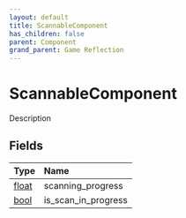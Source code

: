 ```yaml
---
layout: default
title: ScannableComponent
has_children: false
parent: Component
grand_parent: Game Reflection
---
```

# ScannableComponent
Description 

## Fields

| Type | Name |
|:-------------|:--------------|
| [float](/docs/game-reflection/components/float) | scanning_progress |
| [bool](/docs/game-reflection/components/bool) | is_scan_in_progress |

